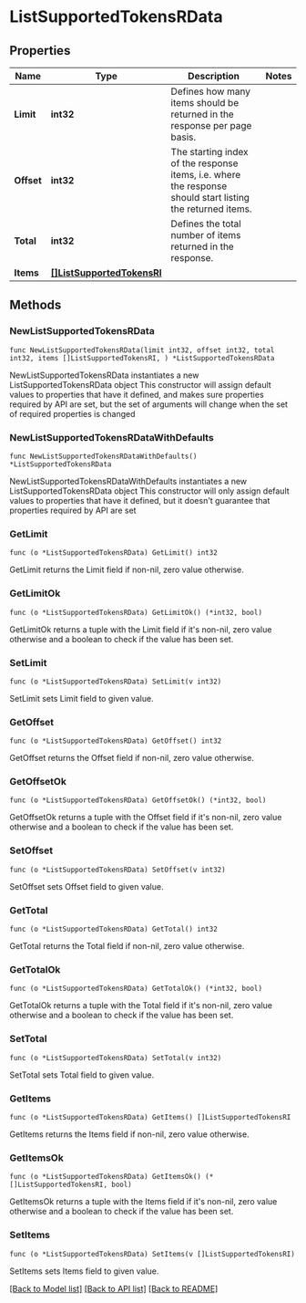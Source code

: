 # ListSupportedTokensRData

## Properties

Name | Type | Description | Notes
------------ | ------------- | ------------- | -------------
**Limit** | **int32** | Defines how many items should be returned in the response per page basis. | 
**Offset** | **int32** | The starting index of the response items, i.e. where the response should start listing the returned items. | 
**Total** | **int32** | Defines the total number of items returned in the response. | 
**Items** | [**[]ListSupportedTokensRI**](ListSupportedTokensRI.md) |  | 

## Methods

### NewListSupportedTokensRData

`func NewListSupportedTokensRData(limit int32, offset int32, total int32, items []ListSupportedTokensRI, ) *ListSupportedTokensRData`

NewListSupportedTokensRData instantiates a new ListSupportedTokensRData object
This constructor will assign default values to properties that have it defined,
and makes sure properties required by API are set, but the set of arguments
will change when the set of required properties is changed

### NewListSupportedTokensRDataWithDefaults

`func NewListSupportedTokensRDataWithDefaults() *ListSupportedTokensRData`

NewListSupportedTokensRDataWithDefaults instantiates a new ListSupportedTokensRData object
This constructor will only assign default values to properties that have it defined,
but it doesn't guarantee that properties required by API are set

### GetLimit

`func (o *ListSupportedTokensRData) GetLimit() int32`

GetLimit returns the Limit field if non-nil, zero value otherwise.

### GetLimitOk

`func (o *ListSupportedTokensRData) GetLimitOk() (*int32, bool)`

GetLimitOk returns a tuple with the Limit field if it's non-nil, zero value otherwise
and a boolean to check if the value has been set.

### SetLimit

`func (o *ListSupportedTokensRData) SetLimit(v int32)`

SetLimit sets Limit field to given value.


### GetOffset

`func (o *ListSupportedTokensRData) GetOffset() int32`

GetOffset returns the Offset field if non-nil, zero value otherwise.

### GetOffsetOk

`func (o *ListSupportedTokensRData) GetOffsetOk() (*int32, bool)`

GetOffsetOk returns a tuple with the Offset field if it's non-nil, zero value otherwise
and a boolean to check if the value has been set.

### SetOffset

`func (o *ListSupportedTokensRData) SetOffset(v int32)`

SetOffset sets Offset field to given value.


### GetTotal

`func (o *ListSupportedTokensRData) GetTotal() int32`

GetTotal returns the Total field if non-nil, zero value otherwise.

### GetTotalOk

`func (o *ListSupportedTokensRData) GetTotalOk() (*int32, bool)`

GetTotalOk returns a tuple with the Total field if it's non-nil, zero value otherwise
and a boolean to check if the value has been set.

### SetTotal

`func (o *ListSupportedTokensRData) SetTotal(v int32)`

SetTotal sets Total field to given value.


### GetItems

`func (o *ListSupportedTokensRData) GetItems() []ListSupportedTokensRI`

GetItems returns the Items field if non-nil, zero value otherwise.

### GetItemsOk

`func (o *ListSupportedTokensRData) GetItemsOk() (*[]ListSupportedTokensRI, bool)`

GetItemsOk returns a tuple with the Items field if it's non-nil, zero value otherwise
and a boolean to check if the value has been set.

### SetItems

`func (o *ListSupportedTokensRData) SetItems(v []ListSupportedTokensRI)`

SetItems sets Items field to given value.



[[Back to Model list]](../README.md#documentation-for-models) [[Back to API list]](../README.md#documentation-for-api-endpoints) [[Back to README]](../README.md)


